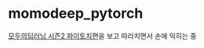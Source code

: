 # momodeep_pytorch
[모두의딥러닝 시즌2 파이토치편](https://deeplearningzerotoall.github.io/season2/lec_pytorch.html)을 보고 따라치면서 손에 익히는 중
